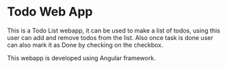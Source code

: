 # Todo Web App

This is a Todo List webapp, it can be used to make a list of todos, using this user can add and remove todos from the list. Also once task is done user can also mark it as Done by checking on the checkbox.

This webapp is developed using Angular framework.

